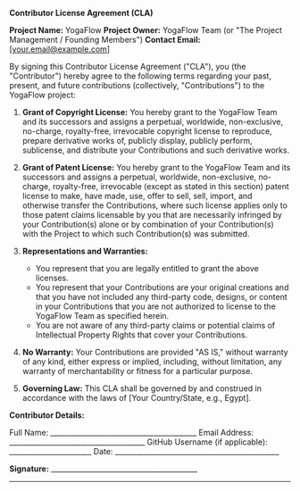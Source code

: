 **Contributor License Agreement (CLA)**

**Project Name:** YogaFlow
**Project Owner:** YogaFlow Team (or "The Project Management / Founding Members")
**Contact Email:** [your.email@example.com]

By signing this Contributor License Agreement ("CLA"), you (the "Contributor") hereby agree to the following terms regarding your past, present, and future contributions (collectively, "Contributions") to the YogaFlow project:

1.  **Grant of Copyright License:** You hereby grant to the YogaFlow Team and its successors and assigns a perpetual, worldwide, non-exclusive, no-charge, royalty-free, irrevocable copyright license to reproduce, prepare derivative works of, publicly display, publicly perform, sublicense, and distribute your Contributions and such derivative works.

2.  **Grant of Patent License:** You hereby grant to the YogaFlow Team and its successors and assigns a perpetual, worldwide, non-exclusive, no-charge, royalty-free, irrevocable (except as stated in this section) patent license to make, have made, use, offer to sell, sell, import, and otherwise transfer the Contributions, where such license applies only to those patent claims licensable by you that are necessarily infringed by your Contribution(s) alone or by combination of your Contribution(s) with the Project to which such Contribution(s) was submitted.

3.  **Representations and Warranties:**
    * You represent that you are legally entitled to grant the above licenses.
    * You represent that your Contributions are your original creations and that you have not included any third-party code, designs, or content in your Contributions that you are not authorized to license to the YogaFlow Team as specified herein.
    * You are not aware of any third-party claims or potential claims of Intellectual Property Rights that cover your Contributions.

4.  **No Warranty:** Your Contributions are provided "AS IS," without warranty of any kind, either express or implied, including, without limitation, any warranty of merchantability or fitness for a particular purpose.

5.  **Governing Law:** This CLA shall be governed by and construed in accordance with the laws of [Your Country/State, e.g., Egypt].

**Contributor Details:**

Full Name: _________________________________________
Email Address: ______________________________________
GitHub Username (if applicable): _______________________
Date: ______________________________________________

**Signature:** _________________________________________

---